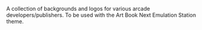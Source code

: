 A collection of backgrounds and logos for various arcade developers/publishers. To be used with the Art Book Next Emulation Station theme.
